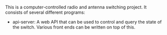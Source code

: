 This is a computer-controlled radio and antenna switching project.  It
consists of several different programs:

* api-server: A web API that can be used to control and query the state
  of the switch.  Various front ends can be written on top of this.
